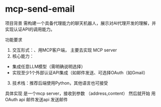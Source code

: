 # mcp-send-email



项目背景
需构建一个具备代理能力的聊天机器人，展示对AI代理开发的理解，并实现认证API的调用能力。

功能要求
1. 交互形式：、用MCP客户端， 主要去实现 MCP server
2. 核心能力：
  - 集成任意LLM模型（需明确说明选择）
  - 实现至少1个外部认证API集成（如邮件发送、可选择OAuth（如Gmail）
3. 技术栈：推荐后端使用Python，其他语言也可接受

具体实现
是一个mcp server，接收到参数
（address,content）
然后就开始
用OAuth api  邮件发送api
发送邮件

<!-- 交付要求
4. 代码提交：
  - 创建GitHub仓库并邀请指定用户协作（jiwei-aipolabs）
  - 包含README文件，说明技术选型、架构、API文档、运行指南及功能概述
5. 演示材料：提供简短的功能演示视频 -->
